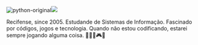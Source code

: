 ![python-original](https://github.com/Vnvinih/Vnvinih/assets/168032222/49b2e53e-3156-4af7-ae75-693b25c7aca2)[![](https://github.com/Vnvinih/Vnvinih/assets/168032222/14bcb298-afee-4a90-b3c3-b7be22d10e26)
](https://github.com/Vnvinih) 

Recifense, since 2005. Estudande de Sistemas de Informação. Fascinado por 
códigos, jogos e tecnologia. Quando não estou codificando, 
estarei sempre jogando alguma coisa. 👨🏻‍💻🎮👾

